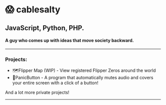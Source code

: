 # 😱 cablesalty
## JavaScript, Python, PHP. 
#### A guy who comes up with ideas that move society backward.
----
### Projects:
- 🗺️Flipper Map (WIP) - View registered Flipper Zeros around the world
- 🛑PanicButton - A program that automatically mutes audio and covers your entire screen with a click of a button!

And a lot more private projects!

----
